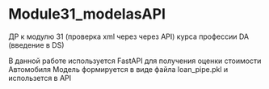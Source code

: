 # Module31_modelasAPI
ДР к модулю 31 (проверка xml через через API) курса профессии DA (введение в DS)

В данной работе используется FastAPI для получения оценки стоимости Автомобиля 
Модель формируется в виде файла loan_pipe.pkl и использется в API 
